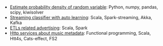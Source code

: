 - [Estimate probability density of random variable](https://gitlab.com/gilcu2/kernel_density): Python, numpy, pandas, scipy, kiwisolver 
- [Streaming classifier with auto learning](https://gitlab.com/gilcu2/streaming_classifier): Scala, Spark-streaming, Akka, Kafka
- [ETLs related advertising](https://gitlab.com/gilcu2/advertizing_spark): Scala, Spark
- [Http services about music metadata](https://github.com/gilcu2/music_metadata): Functional programming, Scala, Htt4s, Cats-eﬀect, FS2
